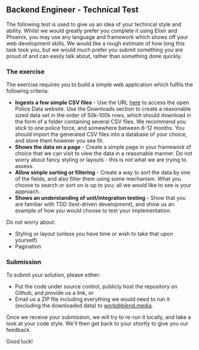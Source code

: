 ## Backend Engineer - Technical Test

The following test is used to give us an idea of your technical style and ability. Whilst we would greatly prefer you complete it using Elixir and Phoenix, you may use any language and framework which shows off your web development skills. We would like a rough estimate of how long this task took you, but we would much prefer you submit something you are proud of and can easily talk about, rather than something done quickly.

### The exercise

The exercise requires you to build a simple web application which fulfils the following criteria:

* **Ingests a few simple CSV files** - Use the URL [here](https://data.police.uk/) to access the open Police Data website. Use the Downloads section to create a reasonable sized data set in the order of 50k-100k rows, which should download in the form of a folder containing several CSV files. We recommend you stick to one police force, and somewhere between 6-12 months. You should import the generated CSV files into a database of your choice, and store them however you see fit.
* **Shows the data on a page** - Create a simple page in your framework of choice that we can visit to view the data in a reasonable manner. Do not worry about fancy styling or layouts - this is not what we are trying to assess.
* **Allow simple sorting or filtering** - Create a way to sort the data by one of the fields, and also filter them using some mechanism. What you choose to search or sort on is up to you; all we would like to see is your approach.
* **Shows an understanding of unit/integration testing** - Show that you are familiar with TDD (test-driven development), and show us an example of how you would choose to test your implementation.

Do not worry about:

* Styling or layout (unless you have time or wish to take that upon yourself)
* Pagination

### Submission

To submit your solution, please either:

* Put the code under source control, publicly host the repository on Github, and provide us a link, or
* Email us a ZIP file including everything we would need to run it (excluding the downloaded data) to work@blend.media.

Once we receive your submission, we will try to re-run it locally, and take a look at your code style. We'll then get back to your shortly to give you our feedback.

Good luck!
